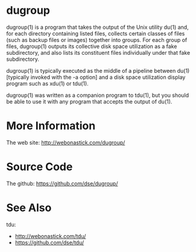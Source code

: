 # dugroup

dugroup(1) is a program that takes the output of the Unix utility
du(1) and, for each directory containing listed files, collects
certain classes of files (such as backup files or images) together
into groups.  For each group of files, dugroup(1) outputs its
collective disk space utilization as a fake subdirectory, and also
lists its constituent files individually under that fake subdirectory.

dugroup(1) is typically executed as the middle of a pipeline between
du(1) [typically invoked with the -a option] and a disk space
utilization display program such as xdu(1) or tdu(1).

dugroup(1) was written as a companion program to tdu(1), but you
should be able to use it with any program that accepts the output of
du(1).

# More Information

The web site: http://webonastick.com/dugroup/

# Source Code

The github: https://github.com/dse/dugroup/

# See Also

tdu:
- http://webonastick.com/tdu/
- https://github.com/dse/tdu/

